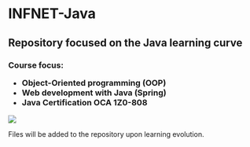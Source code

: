 <h1>INFNET-Java</h1>

<h2>Repository focused on the Java learning curve</h2>

<h3>

Course focus:

- Object-Oriented programming (OOP)
- Web development with Java (Spring)
- Java Certification OCA 1Z0-808

</h3>
<img src="https://github.com/w4sabi/INFNET-JAVA/blob/main/javaRoadmap.png?raw=true"/>
<p>
Files will be added to the repository upon learning evolution.
</p>
